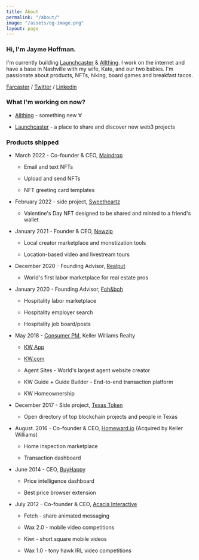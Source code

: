 ```yaml
---
title: About
permalink: "/about/"
image: "/assets/og-image.png"
layout: page
---
```


### Hi, I'm Jayme Hoffman.

I'm currently building [Launchcaster](https://www.launchcaster.xyz/) & [Allthing](https://www.allthing.xyz/). I work on the internet and have a base in Nashville with my wife, Kate, and our two babies. I'm passionate about products, NFTs, hiking, board games and breakfast tacos.

[Farcaster](https://warpcast.com/jayme) / [Twitter](https://twitter.com/jaymehoffman) / [Linkedin](https://www.linkedin.com/in/jaymehoffman/)

### What I'm working on now?

* [Allthing](https://www.allthing.xyz/) - something new ∀

* [Launchcaster](https://www.launchcaster.xyz/) - a place to share and discover new web3 projects

### Products shipped

* March 2022 - Co-founder & CEO, [Maindrop](https://www.maindrop.xyz/)

  * Email and text NFTs

  * Upload and send NFTs

  * NFT greeting card templates

* February 2022 - side project, [Sweetheartz](https://www.sweetheartz.xyz/)

  * Valentine's Day NFT designed to be shared and minted to a friend's wallet


* January 2021 - Founder & CEO, [Newzip](http://newzip.com/)

  * Local creator marketplace and monetization tools

  * Location-based video and livestream tours


* December 2020 - Founding Advisor, [Realput](https://www.realput.com/)

  * World's first labor marketplace for real estate pros


* January 2020 - Founding Advisor, [Foh&boh](http://fohandboh.com/)

  * Hospitality labor marketplace

  * Hospitality employer search

  * Hospitality job board/posts


* May 2018 - [Consumer PM](https://www.linkedin.com/posts/jaymehoffman_make-impact-in-real-estate-check-i-activity-6641050799554256896-f4II), Keller Williams Realty

  * [KW App](https://apps.apple.com/us/app/kw-buy-sell-real-estate/id652512924)

  * [KW.com](https://kw.com/)

  * Agent Sites - World's largest agent website creator

  * KW Guide \+ Guide Builder - End-to-end transaction platform

  * KW Homeownership

* December 2017 - Side project, [Texas Token](https://web.archive.org/web/20171223074521/http://texastoken.com/)

  * Open directory of top blockchain projects and people in Texas

* August. 2016 - Co-founder & CEO, [Homeward.io](https://homeward.io/) (Acquired by Keller Williams)

  * Home inspection marketplace

  * Transaction dashboard

* June 2014 - CEO, [BuyHappy](https://angel.co/buyhappy)

  * Price intelligence dashboard

  * Best price browser extension

* July 2012 - Co-founder & CEO, [Acacia Interactive](https://angel.co/acacia)

  * Fetch - share animated messaging

  * Wax 2.0 - mobile video competitions

  * Kiwi - short square mobile videos

  * Wax 1.0 - tony hawk IRL video competitions
